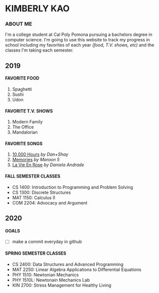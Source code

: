 # KIMBERLY KAO

### ABOUT ME
I'm a college student at Cal Poly Pomona pursuing a bachelors degree in computer science. 
I'm going to use this website to track my progress in school including my favorites of each year *(food, T.V. shows, etc)* and the classes I'm taking each semester. 

## 2019
#### FAVORITE FOOD
1. Spaghetti
2. Sushi
3. Udon

#### FAVORITE T.V. SHOWS
1. Modern Family
2. The Office
3. Mandalorian

#### FAVORITE SONGS
1. [10,000 Hours](https://www.youtube.com/watch?v=Y2E71oe0aSM) *by Dan+Shay*
2. [Memories](https://www.youtube.com/watch?v=SlPhMPnQ58k) *by Maroon 5*
3. [La Vie En Rose](https://www.youtube.com/watch?v=3Ba_WoSZXvw) *by Daniela Andrade*

#### FALL SEMESTER CLASSES
- CS 1400: Introduction to Programming and Problem Solving
- CS 1300: Discrete Structures
- MAT 1150: Calculus II
- COM 2204: Advocacy and Argument

## 2020
#### GOALS
-[ ] make a commit everyday in github

#### SPRING SEMESTER CLASSES
- CS 2400: Data Structures and Advanced Programming
- MAT 2250: Linear Algebra Applications to Differential Equations
- PHY 1510: Newtonian Mechanics
- PHY 1510L: Newtonain Mechanics Lab
- KIN 2700: Stress Management for Healthy Living



